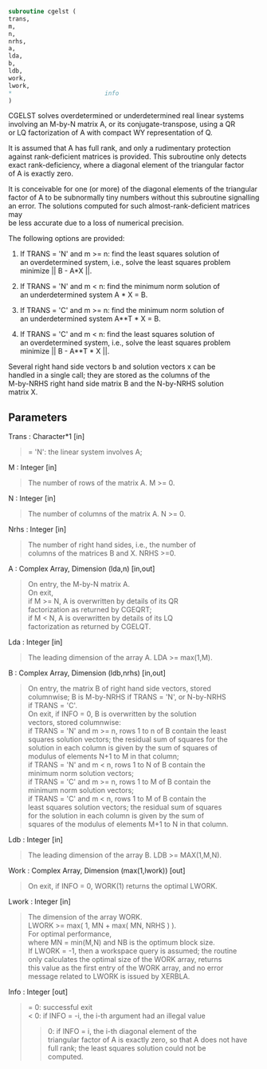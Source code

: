 ```fortran  
subroutine cgelst (  
trans,  
m,  
n,  
nrhs,  
a,  
lda,  
b,  
ldb,  
work,  
lwork,  
*                          info  
)  
```  
  
CGELST solves overdetermined or underdetermined real linear systems  
involving an M-by-N matrix A, or its conjugate-transpose, using a QR  
or LQ factorization of A with compact WY representation of Q.  
  
It is assumed that A has full rank, and only a rudimentary protection  
against rank-deficient matrices is provided. This subroutine only detects  
exact rank-deficiency, where a diagonal element of the triangular factor  
of A is exactly zero.  
  
It is conceivable for one (or more) of the diagonal elements of the triangular  
factor of A to be subnormally tiny numbers without this subroutine signalling  
an error. The solutions computed for such almost-rank-deficient matrices may  
be less accurate due to a loss of numerical precision.  
  
The following options are provided:  
  
1. If TRANS = 'N' and m >= n:  find the least squares solution of  
an overdetermined system, i.e., solve the least squares problem  
minimize || B - A*X ||.  
  
2. If TRANS = 'N' and m < n:  find the minimum norm solution of  
an underdetermined system A * X = B.  
  
3. If TRANS = 'C' and m >= n:  find the minimum norm solution of  
an underdetermined system A**T * X = B.  
  
4. If TRANS = 'C' and m < n:  find the least squares solution of  
an overdetermined system, i.e., solve the least squares problem  
minimize || B - A**T * X ||.  
  
Several right hand side vectors b and solution vectors x can be  
handled in a single call; they are stored as the columns of the  
M-by-NRHS right hand side matrix B and the N-by-NRHS solution  
matrix X.  
  
## Parameters  
Trans : Character*1 [in]  
> = 'N': the linear system involves A;  
  
M : Integer [in]  
> The number of rows of the matrix A.  M >= 0.  
  
N : Integer [in]  
> The number of columns of the matrix A.  N >= 0.  
  
Nrhs : Integer [in]  
> The number of right hand sides, i.e., the number of  
> columns of the matrices B and X. NRHS >=0.  
  
A : Complex Array, Dimension (lda,n) [in,out]  
> On entry, the M-by-N matrix A.  
> On exit,  
> if M >= N, A is overwritten by details of its QR  
> factorization as returned by CGEQRT;  
> if M <  N, A is overwritten by details of its LQ  
> factorization as returned by CGELQT.  
  
Lda : Integer [in]  
> The leading dimension of the array A.  LDA >= max(1,M).  
  
B : Complex Array, Dimension (ldb,nrhs) [in,out]  
> On entry, the matrix B of right hand side vectors, stored  
> columnwise; B is M-by-NRHS if TRANS = 'N', or N-by-NRHS  
> if TRANS = 'C'.  
> On exit, if INFO = 0, B is overwritten by the solution  
> vectors, stored columnwise:  
> if TRANS = 'N' and m >= n, rows 1 to n of B contain the least  
> squares solution vectors; the residual sum of squares for the  
> solution in each column is given by the sum of squares of  
> modulus of elements N+1 to M in that column;  
> if TRANS = 'N' and m < n, rows 1 to N of B contain the  
> minimum norm solution vectors;  
> if TRANS = 'C' and m >= n, rows 1 to M of B contain the  
> minimum norm solution vectors;  
> if TRANS = 'C' and m < n, rows 1 to M of B contain the  
> least squares solution vectors; the residual sum of squares  
> for the solution in each column is given by the sum of  
> squares of the modulus of elements M+1 to N in that column.  
  
Ldb : Integer [in]  
> The leading dimension of the array B. LDB >= MAX(1,M,N).  
  
Work : Complex Array, Dimension (max(1,lwork)) [out]  
> On exit, if INFO = 0, WORK(1) returns the optimal LWORK.  
  
Lwork : Integer [in]  
> The dimension of the array WORK.  
> LWORK >= max( 1, MN + max( MN, NRHS ) ).  
> For optimal performance,  
> where MN = min(M,N) and NB is the optimum block size.  
> If LWORK = -1, then a workspace query is assumed; the routine  
> only calculates the optimal size of the WORK array, returns  
> this value as the first entry of the WORK array, and no error  
> message related to LWORK is issued by XERBLA.  
  
Info : Integer [out]  
> = 0:  successful exit  
> < 0:  if INFO = -i, the i-th argument had an illegal value  
> > 0:  if INFO =  i, the i-th diagonal element of the  
> triangular factor of A is exactly zero, so that A does not have  
> full rank; the least squares solution could not be  
> computed.  
  
